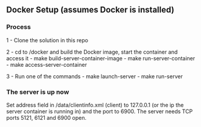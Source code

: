 ## Docker Setup (assumes Docker is installed)

### Process
1 - Clone the solution in this repo

2 - cd to /docker and build the Docker image, start the container and access it
       - make build-server-container-image
       - make run-server-container
       - make access-server-container

3 - Run one of the commands
      - make launch-server
      - make run-server


### The server is up now

Set address field in /data/clientinfo.xml (client) to 127.0.0.1 (or the ip the server container is running in) and the port to 6900.
The server needs TCP ports 5121, 6121 and 6900 open.

